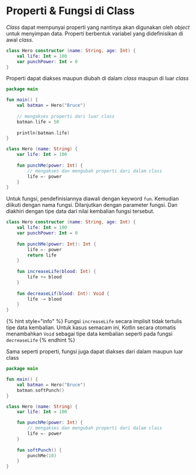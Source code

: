 # Properti & Fungsi di Class

_Class_ dapat mempunyai properti yang nantinya akan digunakan oleh _object_ untuk menyimpan data. Properti berbentuk variabel yang didefinisikan di awal _class_.

```kotlin
class Hero constructor (name: String, age: Int) {
    val life: Int = 100
    var punchPower: Int = 0
}
```

Properti dapat diakses maupun diubah di dalam _class_ maupun di luar _class_

```kotlin
package main

fun main() {
    val batman = Hero("Bruce")
    
    // mengakses properti dari luar class
    batman.life = 50
    
    println(batman.life)
}

class Hero (name: String) {
    var life: Int = 100
    
    fun punchMe(power: Int) {
        // mengakses dan mengubah properti dari dalam class
        life =- power
    }
}
```

Untuk fungsi, pendefinisiannya diawali dengan keyword `fun`. Kemudian diikuti dengan nama fungsi. Dilanjutkan dengan parameter fungsi. Dan diakhiri dengan tipe data dari nilai kembalian fungsi tersebut.

```kotlin
class Hero constructor (name: String, age: Int) {
    val life: Int = 100
    var punchPower: Int = 0
    
    fun punchMe(power: Int): Int {
        life =- power
        return life
    }
    
    fun increaseLife(blood: Int) {
        life += blood
    }
    
    fun decreaseLif(blood: Int): Void {
        life -= blood
    }
}
```

{% hint style="info" %}
Fungsi `increaseLife` secara implisit tidak tertulis tipe data kembalian. Untuk kasus semacam ini, Kotlin secara otomatis menambahkan `Void` sebagai tipe data kembalian seperti pada fungsi `decreaseLife`
{% endhint %}

Sama seperti properti, fungsi juga dapat diakses dari dalam maupun luar class

```kotlin
package main

fun main() {
    val batman = Hero("Bruce")
    batman.softPunch()
}

class Hero (name: String) {
    var life: Int = 100

    fun punchMe(power: Int) {
        // mengakses dan mengubah properti dari dalam class
        life =- power
    }
    
    fun softPunch() {
        punchMe(10)
    }
}
```

 

